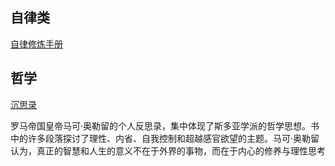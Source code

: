 


## 自律类

[自律修炼手册](自律修炼手册.md)


## 哲学


[沉思录](沉思录.pdf)

罗马帝国皇帝马可·奥勒留的个人反思录，集中体现了斯多亚学派的哲学思想。书中的许多段落探讨了理性、内省、自我控制和超越感官欲望的主题。马可·奥勒留认为，真正的智慧和人生的意义不在于外界的事物，而在于内心的修养与理性思考



















